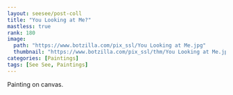 ```yaml
---
layout: seesee/post-coll
title: "You Looking at Me?"
mastless: true
rank: 180
image:
  path: "https://www.botzilla.com/pix_ssl/You Looking at Me.jpg"
  thumbnail: "https://www.botzilla.com/pix_ssl/thm/You Looking at Me.jpg"
categories: [Paintings]
tags: [See See, Paintings]
---
```


Painting on canvas.



